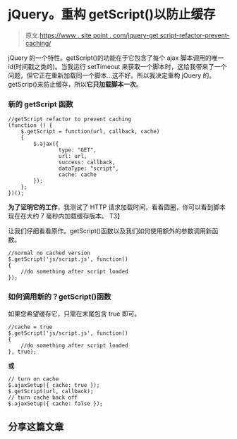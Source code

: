 # jQuery。重构 getScript()以防止缓存

> 原文:[https://www . site point . com/jquery-get script-refactor-prevent-caching/](https://www.sitepoint.com/jquery-getscript-refactor-prevent-caching/)

jQuery 的一个特性。getScript()的功能在于它包含了每个 ajax 脚本调用的唯一 id(时间戳之类的)。当我运行 setTimeout 来获取一个脚本时，这给我带来了一个问题，但它正在重新加载同一个脚本…这不好。所以我决定重构 jQuery 的。getScrip()来防止缓存，所以**它只加载脚本一次**。

### 新的 getScript 函数

```
//getScript refactor to prevent caching
(function () {
    $.getScript = function(url, callback, cache)
    {
        $.ajax({
                type: "GET",
                url: url,
                success: callback,
                dataType: "script",
                cache: cache
        });
    };
})();
```

**为了证明它的工作**，我测试了 HTTP 请求加载时间，看看圆圈，你可以看到脚本现在在大约 7 毫秒内加载缓存版本。
T3】

让我们仔细看看原作。getScript()函数以及我们如何使用额外的参数调用新函数。

```
//normal no cached version
$.getScript('js/script.js', function()
{
    //do something after script loaded
});
```

### 如何调用新的？getScript()函数

如果您希望缓存它，只需在末尾包含 true 即可。

```
//cache = true
$.getScript('js/script.js', function()
{
    //do something after script loaded
}, true);
```

**或**

```
// turn on cache
$.ajaxSetup({ cache: true });
$.getScript(url, callback);
// turn cache back off
$.ajaxSetup({ cache: false });
```

## 分享这篇文章